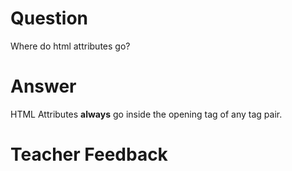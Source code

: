 # Question

Where do html attributes go?

# Answer

HTML Attributes **always** go inside the opening tag of any tag pair.

# Teacher Feedback

